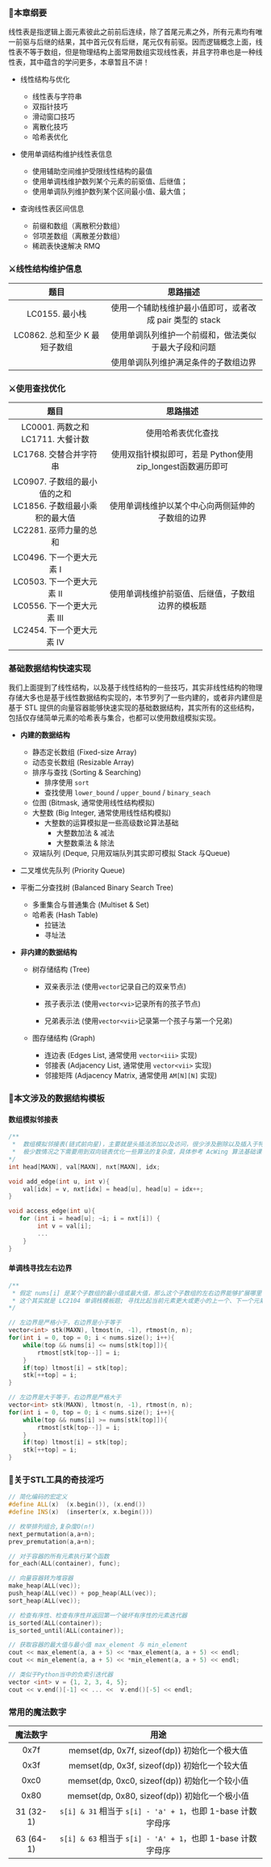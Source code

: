 ### 📒本章纲要

线性表是指逻辑上面元素彼此之前前后连续，除了首尾元素之外，所有元素均有唯一前驱与后继的结果，其中首元仅有后继，尾元仅有前驱。因而逻辑概念上面，线性表不等于数组，但是物理结构上面常用数组实现线性表，并且字符串也是一种线性表，其中蕴含的学问更多，本章暂且不讲！

- 线性结构与优化

  - 线性表与字符串
  - 双指针技巧
  - 滑动窗口技巧
  - 离散化技巧
  - 哈希表优化
- 使用单调结构维护线性表信息
  - 使用辅助空间维护受限线性结构的最值
  - 使用单调栈维护数列某个元素的前驱值、后继值；
  - 使用单调队列维护数列某个区间最小值、最大值；
- 查询线性表区间信息
  - 前缀和数组（离散积分数组）
  - 邻项差数组（离散差分数组）
  - 稀疏表快速解决 RMQ



### ⚔️线性结构维护信息

|             题目              |                         思路描述                         |
| :---------------------------: | :------------------------------------------------------: |
|        LC0155. 最小栈         | 使用一个辅助栈维护最小值即可，或者改成 pair 类型的 stack |
| LC0862. 总和至少 K 最短子数组 |   使用单调队列维护一个前缀和，做法类似于最大子段和问题   |
|                               |           使用单调队列维护满足条件的子数组边界           |



### ⚔️使用查找优化

|                             题目                             |                          思路描述                          |
| :----------------------------------------------------------: | :--------------------------------------------------------: |
|          LC0001. 两数之和<br/>LC1711. 大餐计数<br/>          |                     使用哈希表优化查找                     |
|                    LC1768. 交替合并字符串                    | 使用双指针模拟即可，若是 Python使用zip_longest函数遍历即可 |
| LC0907. 子数组的最小值的之和<br/>LC1856. 子数组最小乘积的最大值<br/>LC2281. 巫师力量的总和 |      使用单调栈维护以某个中心向两侧延伸的子数组的边界      |
| LC0496. 下一个更大元素 I<br/>LC0503. 下一个更大元素 II<br/>LC0556. 下一个更大元素 III<br/>LC2454. 下一个更大元素 IV<br/> |      使用单调栈维护前驱值、后继值，子数组边界的模板题      |






### 基础数据结构快速实现

我们上面提到了线性结构，以及基于线性结构的一些技巧，其实非线性结构的物理存储大多也是基于线性数据结构实现的，本节罗列了一些内建的，或者非内建但是基于 STL 提供的向量容器能够快速实现的基础数据结构，其实所有的这些结构，包括仅存储简单元素的哈希表与集合，也都可以使用数组模拟实现。

- **内建的数据结构**
  
  - 静态定长数组 (Fixed-size Array)
  - 动态变长数组 (Resizable Array)
  - 排序与查找 (Sorting & Searching)
    - 排序使用 `sort`
    - 查找使用 `lower_bound` / `upper_bound` /  `binary_seach`
  - 位图 (Bitmask, 通常使用线性结构模拟)
  - 大整数 (Big Integer, 通常使用线性结构模拟) 
    - 大整数的运算模拟是一些高级数论算法基础
      - 大整数加法 & 减法
      - 大整数乘法 & 除法
  - 双端队列 (Deque, 只用双端队列其实即可模拟 Stack 与Queue)
  
- 二叉堆优先队列 (Priority Queue)

- 平衡二分查找树 (Balanced Binary Search Tree)

  - 多重集合与普通集合 (Multiset & Set)
  - 哈希表 (Hash Table)
    - 拉链法
    - 寻址法

- **非内建的数据结构**

  - 树存储结构 (Tree)
    - 双亲表示法 (使用`vector`记录自己的双亲节点)

    - 孩子表示法 (使用`vector<vi>`记录所有的孩子节点)

    - 兄弟表示法 (使用`vector<vii>`记录第一个孩子与第一个兄弟)

  - 图存储结构 (Graph)
    - 连边表 (Edges List, 通常使用 `vector<iii>` 实现)
    - 邻接表 (Adjacency List, 通常使用 `vector<vii>` 实现)
    - 邻接矩阵 (Adjacency Matrix, 通常使用 `AM[N][N]` 实现)

  



### 🦉本文涉及的数据结构模板

#### 数组模拟邻接表

```c++
/**
 *  数组模拟邻接表(链式前向星)，主要就是头插法添加以及访问，很少涉及删除以及插入于特定位置，
 *  极少数情况之下需要用到双向链表优化一些算法的复杂度，具体参考 AcWing 算法基础课！
*/ 
int head[MAXN], val[MAXN], nxt[MAXN], idx;

void add_edge(int u, int v){
    val[idx] = v, nxt[idx] = head[u], head[u] = idx++;
}

void access_edge(int u){
   for (int i = head[u]; ~i; i = nxt[i]) {
        int v = val[i];
      	...
    }
}
```



#### 单调栈寻找左右边界

```C++
/**
 * 假定 nums[i] 是某个子数组的最小值或最大值，那么这个子数组的左右边界能够扩展哪里？
 * 这个其实就是 LC2104 单调栈模板题; 寻找比起当前元素更大或更小的上一个、下一个元素使用的便是单调栈!
*/ 

// 左边界是严格小于，右边界是小于等于
vector<int> stk(MAXN), ltmost(n, -1), rtmost(n, n);
for(int i = 0, top = 0; i < nums.size(); i++){
    while(top && nums[i] <= nums[stk[top]]){
        rtmost[stk[top--]] = i;
    }
    if(top) ltmost[i] = stk[top];
    stk[++top] = i;
}

// 左边界是大于等于，右边界是严格大于
vector<int> stk(MAXN), ltmost(n, -1), rtmost(n, n);
for(int i = 0, top = 0; i < nums.size(); i++){
    while(top && nums[i] >= nums[stk[top]]){
        rtmost[stk[top--]] = i;
    }
    if(top) ltmost[i] = stk[top];
    stk[++top] = i;
}
```





### 🙈关于STL工具的奇技淫巧

```c++
// 简化编码的宏定义
#define	ALL(x)  (x.begin()), (x.end())
#define	INS(x)  (inserter(x, x.begin()))

// 枚举排列组合,复杂度O(n!)
next_permutation(a,a+n);
prev_premutation(a,a+n);

// 对于容器的所有元素执行某个函数
for_each(ALL(container), func);

// 向量容器转为堆容器
make_heap(ALL(vec));
push_heap(ALL(vec)) + pop_heap(ALL(vec));
sort_heap(ALL(vec));

// 检查有序性、检查有序性并返回第一个破坏有序性的元素迭代器
is_sorted(ALL(container));
is_sorted_until(ALL(container));

// 获取容器的最大值与最小值 max_element 与 min_element
cout << max_element(a, a + 5) << *max_element(a, a + 5) << endl;
cout << min_element(a, a + 5) << *min_element(a, a + 5) << endl;

// 类似于Python当中的负索引迭代器
vector <int> v = {1, 2, 3, 4, 5};
cout << v.end()[-1] << ... <<  v.end()[-5] << endl;
```





### 常用的魔法数字

| 魔法数字  |                            用途                             |
| :-------: | :---------------------------------------------------------: |
|   0x7f    |        memset(dp, 0x7f, sizeof(dp)) 初始化一个极大值        |
|   0x3f    |        memset(dp, 0x3f, sizeof(dp)) 初始化一个较大值        |
|   0xc0    |        memset(dp, 0xc0, sizeof(dp)) 初始化一个较小值        |
|   0x80    |        memset(dp, 0x80, sizeof(dp)) 初始化一个极小值        |
| 31 (32-1) | `s[i] & 31` 相当于 `s[i] - 'a' + 1`，也即 1-base 计数字母序 |
| 63 (64-1) | `s[i] & 63` 相当于 `s[i] - 'A' + 1`，也即 1-base 计数字母序 |









